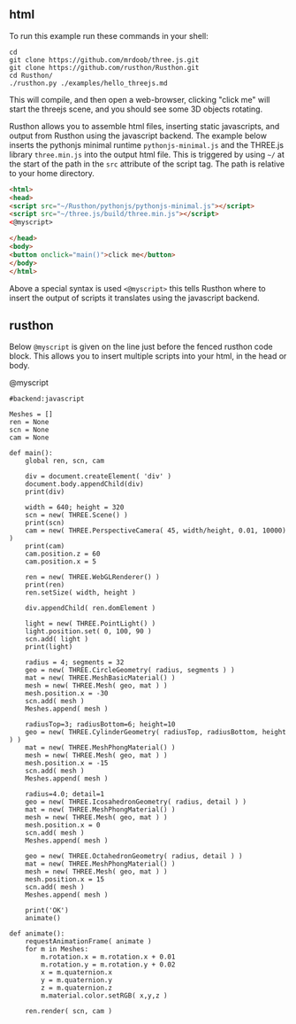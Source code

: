 html
----
To run this example run these commands in your shell:
```
cd
git clone https://github.com/mrdoob/three.js.git
git clone https://github.com/rusthon/Rusthon.git
cd Rusthon/
./rusthon.py ./examples/hello_threejs.md
```
This will compile, and then open a web-browser, clicking "click me" will start the threejs scene, and you should see some 3D objects rotating.

Rusthon allows you to assemble html files, inserting static javascripts, and output from Rusthon using the javascript backend.
The example below inserts the pythonjs minimal runtime `pythonjs-minimal.js` and the THREE.js library `three.min.js` into the output html file.
This is triggered by using `~/` at the start of the path in the `src` attribute of the script tag.  The path is relative to your home directory.


```html
<html>
<head>
<script src="~/Rusthon/pythonjs/pythonjs-minimal.js"></script>
<script src="~/three.js/build/three.min.js"></script>
<@myscript>

</head>
<body>
<button onclick="main()">click me</button>
</body>
</html>
```
Above a special syntax is used `<@myscript>` this tells Rusthon where to insert the output of scripts it translates using the javascript backend.

rusthon
-------
Below `@myscript` is given on the line just before the fenced rusthon code block.  This allows you to insert multiple scripts into your html, in the head or body.

@myscript
```rusthon
#backend:javascript

Meshes = []
ren = None
scn = None
cam = None

def main():
	global ren, scn, cam

	div = document.createElement( 'div' )
	document.body.appendChild(div)
	print(div)

	width = 640; height = 320
	scn = new( THREE.Scene() )
	print(scn)
	cam = new( THREE.PerspectiveCamera( 45, width/height, 0.01, 10000) )
	print(cam)
	cam.position.z = 60
	cam.position.x = 5

	ren = new( THREE.WebGLRenderer() )
	print(ren)
	ren.setSize( width, height )

	div.appendChild( ren.domElement )

	light = new( THREE.PointLight() )
	light.position.set( 0, 100, 90 )
	scn.add( light )
	print(light)

	radius = 4; segments = 32
	geo = new( THREE.CircleGeometry( radius, segments ) )
	mat = new( THREE.MeshBasicMaterial() )
	mesh = new( THREE.Mesh( geo, mat ) )
	mesh.position.x = -30
	scn.add( mesh )
	Meshes.append( mesh )

	radiusTop=3; radiusBottom=6; height=10
	geo = new( THREE.CylinderGeometry( radiusTop, radiusBottom, height ) )
	mat = new( THREE.MeshPhongMaterial() )
	mesh = new( THREE.Mesh( geo, mat ) )
	mesh.position.x = -15
	scn.add( mesh )
	Meshes.append( mesh )

	radius=4.0; detail=1
	geo = new( THREE.IcosahedronGeometry( radius, detail ) )
	mat = new( THREE.MeshPhongMaterial() )
	mesh = new( THREE.Mesh( geo, mat ) )
	mesh.position.x = 0
	scn.add( mesh )
	Meshes.append( mesh )

	geo = new( THREE.OctahedronGeometry( radius, detail ) )
	mat = new( THREE.MeshPhongMaterial() )
	mesh = new( THREE.Mesh( geo, mat ) )
	mesh.position.x = 15
	scn.add( mesh )
	Meshes.append( mesh )

	print('OK')
	animate()

def animate():
	requestAnimationFrame( animate )
	for m in Meshes:
		m.rotation.x = m.rotation.x + 0.01
		m.rotation.y = m.rotation.y + 0.02
		x = m.quaternion.x
		y = m.quaternion.y
		z = m.quaternion.z
		m.material.color.setRGB( x,y,z )

	ren.render( scn, cam )
```

